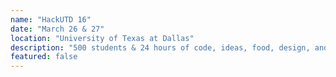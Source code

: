 ```yaml
---
name: "HackUTD 16"
date: "March 26 & 27"
location: "University of Texas at Dallas"
description: "500 students & 24 hours of code, ideas, food, design, and more. North Texas' largest university hackathon, here at UT Dallas. Check it out at [hackutd.co](http://www.hackutd.co)"
featured: false
---
```

